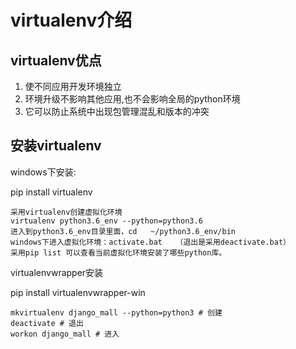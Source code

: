 # virtualenv介绍

## virtualenv优点

1. 使不同应用开发环境独立
2. 环境升级不影响其他应用,也不会影响全局的python环境
3. 它可以防止系统中出现包管理混乱和版本的冲突

## 安装virtualenv

windows下安装:

pip install virtualenv

```
采用virtualenv创建虚拟化环境
virtualenv python3.6_env --python=python3.6
进入到python3.6_env目录里面，cd   ~/python3.6_env/bin
windows下进入虚拟化环境：activate.bat   （退出是采用deactivate.bat）
采用pip list 可以查看当前虚拟化环境安装了哪些python库。
```

virtualenvwrapper安装

pip install virtualenvwrapper-win

```
mkvirtualenv django_mall --python=python3 # 创建
deactivate # 退出
workon django_mall # 进入
```



